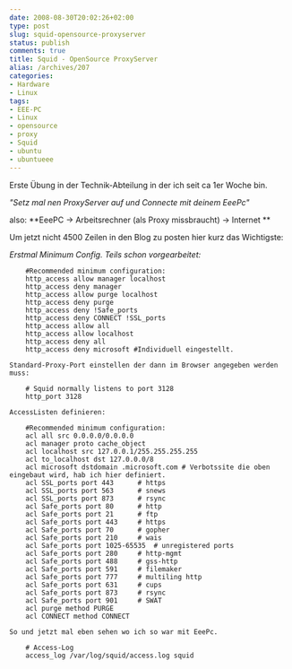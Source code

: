 ```yaml
---
date: 2008-08-30T20:02:26+02:00
type: post
slug: squid-opensource-proxyserver
status: publish
comments: true
title: Squid - OpenSource ProxyServer
alias: /archives/207
categories:
- Hardware
- Linux
tags:
- EEE-PC
- Linux
- opensource
- proxy
- Squid
- ubuntu
- ubuntueee
---
```


Erste Übung in der Technik-Abteilung in der ich seit ca 1er Woche bin.

_"Setz mal nen ProxyServer auf und Connecte mit deinem EeePc"_

also: **EeePC -> Arbeitsrechner (als Proxy missbraucht) -> Internet **

Um jetzt nicht 4500 Zeilen in den Blog zu posten hier kurz das Wichtigste:

_Erstmal Minimum Config. Teils schon vorgearbeitet:_

```
    #Recommended minimum configuration:
    http_access allow manager localhost
    http_access deny manager
    http_access allow purge localhost
    http_access deny purge
    http_access deny !Safe_ports
    http_access deny CONNECT !SSL_ports
    http_access allow all
    http_access allow localhost
    http_access deny all
    http_access deny microsoft #Individuell eingestellt.
```

    Standard-Proxy-Port einstellen der dann im Browser angegeben werden muss:

```
    # Squid normally listens to port 3128
    http_port 3128
```


    AccessListen definieren:

```
    #Recommended minimum configuration:
    acl all src 0.0.0.0/0.0.0.0
    acl manager proto cache_object
    acl localhost src 127.0.0.1/255.255.255.255
    acl to_localhost dst 127.0.0.0/8
    acl microsoft dstdomain .microsoft.com # Verbotssite die oben eingebaut wird, hab ich hier definiert.
    acl SSL_ports port 443		# https
    acl SSL_ports port 563		# snews
    acl SSL_ports port 873		# rsync
    acl Safe_ports port 80		# http
    acl Safe_ports port 21		# ftp
    acl Safe_ports port 443		# https
    acl Safe_ports port 70		# gopher
    acl Safe_ports port 210		# wais
    acl Safe_ports port 1025-65535	# unregistered ports
    acl Safe_ports port 280		# http-mgmt
    acl Safe_ports port 488		# gss-http
    acl Safe_ports port 591		# filemaker
    acl Safe_ports port 777		# multiling http
    acl Safe_ports port 631		# cups
    acl Safe_ports port 873		# rsync
    acl Safe_ports port 901		# SWAT
    acl purge method PURGE
    acl CONNECT method CONNECT
```

    So und jetzt mal eben sehen wo ich so war mit EeePc.

```
    # Access-Log
    access_log /var/log/squid/access.log squid
```

